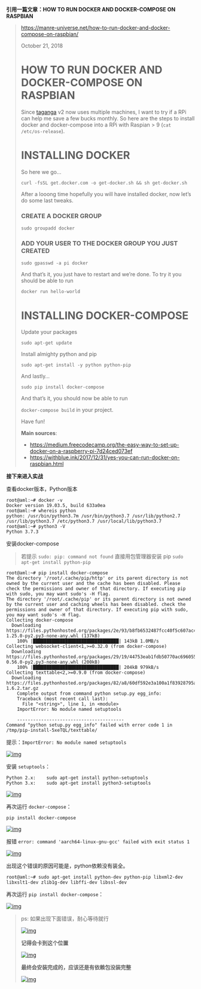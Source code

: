 **引用一篇文章：HOW TO RUN DOCKER AND DOCKER-COMPOSE ON RASPBIAN**

> https://manre-universe.net/how-to-run-docker-and-docker-compose-on-raspbian/
>
> October 21, 2018
>
> # HOW TO RUN DOCKER AND DOCKER-COMPOSE ON RASPBIAN
>
> Since [taganga](http://ta-ganga.co/) v2 now uses multiple machines, I want to try if a RPi can help me save a few bucks monthly. So here are the steps to install docker and docker-compose into a RPi with Raspian > 9 (`cat /etc/os-release`).
>
> # INSTALLING DOCKER
>
> So here we go…
>
> ```
> curl -fsSL get.docker.com -o get-docker.sh && sh get-docker.sh
> ```
>
> After a looong time hopefully you will have installed docker, now let’s do some last tweaks.
>
> ### CREATE A DOCKER GROUP
>
> ```
> sudo groupadd docker
> ```
>
> ### ADD YOUR USER TO THE DOCKER GROUP YOU JUST CREATED
>
> ```
> sudo gpasswd -a pi docker
> ```
>
> And that’s it, you just have to restart and we’re done. To try it you should be able to run
>
> ```
> docker run hello-world
> ```
>
> # INSTALLING DOCKER-COMPOSE
>
> Update your packages
>
> ```
> sudo apt-get update
> ```
>
> Install almighty python and pip
>
> ```
> sudo apt-get install -y python python-pip
> ```
>
> And lastly…
>
> ```
> sudo pip install docker-compose
> ```
>
> And that’s it, you should now be able to run
>
> `docker-compose build` in your project.
>
> Have fun!
>
> **Main sources**:
>
> - https://medium.freecodecamp.org/the-easy-way-to-set-up-docker-on-a-raspberry-pi-7d24ced073ef
> - https://withblue.ink/2017/12/31/yes-you-can-run-docker-on-raspbian.html

**接下来进入实战**

查看docker版本，Python版本

```
root@aml:~# docker -v
Docker version 19.03.5, build 633a0ea
root@aml:~# whereis python
python: /usr/bin/python3.7m /usr/bin/python3.7 /usr/lib/python2.7 /usr/lib/python3.7 /etc/python3.7 /usr/local/lib/python3.7
root@aml:~# python3 -V
Python 3.7.3
```

安装docker-compose

> 若提示 `sudo: pip: command not found`
> 直接用包管理器安装 pip `sudo apt-get install python-pip`

```
root@aml:~# pip install docker-compose
The directory '/root/.cache/pip/http' or its parent directory is not owned by the current user and the cache has been disabled. Please check the permissions and owner of that directory. If executing pip with sudo, you may want sudo's -H flag.
The directory '/root/.cache/pip' or its parent directory is not owned by the current user and caching wheels has been disabled. check the permissions and owner of that directory. If executing pip with sudo, you may want sudo's -H flag.
Collecting docker-compose
  Downloading https://files.pythonhosted.org/packages/2e/93/b8fb6532487fcc40f5c607ac428a609e7f74bfb26a1c3c980a253c6e5a14/docker_compose-1.25.0-py2.py3-none-any.whl (137kB)
    100% |████████████████████████████████| 143kB 1.0MB/s 
Collecting websocket-client<1,>=0.32.0 (from docker-compose)
  Downloading https://files.pythonhosted.org/packages/29/19/44753eab1fdb50770ac69605527e8859468f3c0fd7dc5a76dd9c4dbd7906/websocket_client-0.56.0-py2.py3-none-any.whl (200kB)
    100% |████████████████████████████████| 204kB 979kB/s 
Collecting texttable<2,>=0.9.0 (from docker-compose)
  Downloading https://files.pythonhosted.org/packages/82/a8/60df592e3a100a1f83928795aca210414d72cebdc6e4e0c95a6d8ac632fe/texttable-1.6.2.tar.gz
    Complete output from command python setup.py egg_info:
    Traceback (most recent call last):
      File "<string>", line 1, in <module>
    ImportError: No module named setuptools
    
    ----------------------------------------
Command "python setup.py egg_info" failed with error code 1 in /tmp/pip-install-5xeTQL/texttable/
```

提示：`ImportError: No module named setuptools`

[![img](https://s1.ax1x.com/2020/06/09/t5qa60.png)](https://s1.ax1x.com/2020/06/09/t5qa60.png)

安装 `setuptools`：

```
Python 2.x:    sudo apt-get install python-setuptools
Python 3.x:    sudo apt-get install python3-setuptools
```

[![img](https://s1.ax1x.com/2020/06/09/t5qNpn.png)](https://s1.ax1x.com/2020/06/09/t5qNpn.png)

再次运行 `docker-compose`：

```
pip install docker-compose
```

[![img](https://s1.ax1x.com/2020/06/09/t5qdXV.png)](https://s1.ax1x.com/2020/06/09/t5qdXV.png)

报错 `error: command 'aarch64-linux-gnu-gcc' failed with exit status 1`

[![img](https://s1.ax1x.com/2020/06/09/t5qUlq.png)](https://s1.ax1x.com/2020/06/09/t5qUlq.png)

出现这个错误的原因可能是，python依赖没有装全。

```
root@aml:~# sudo apt-get install python-dev python-pip libxml2-dev libxslt1-dev zlib1g-dev libffi-dev libssl-dev
```

再次运行 `pip install docker-compose`：

[![img](https://s1.ax1x.com/2020/06/09/t5qYfs.png)](https://s1.ax1x.com/2020/06/09/t5qYfs.png)

> ps: 如果出现下面错误，耐心等待就行
>
> 
>
> [![img](https://s1.ax1x.com/2020/06/09/t5q0mT.png)](https://s1.ax1x.com/2020/06/09/t5q0mT.png)
>
> **记得会卡到这个位置**
>
> [![img](https://s1.ax1x.com/2020/06/09/t5qB0U.png)](https://s1.ax1x.com/2020/06/09/t5qB0U.png)
>
> **最终会安装完成的，应该还是有依赖包没装完整**
>
> [![img](https://s1.ax1x.com/2020/06/09/t5qD7F.png)](https://s1.ax1x.com/2020/06/09/t5qD7F.png)